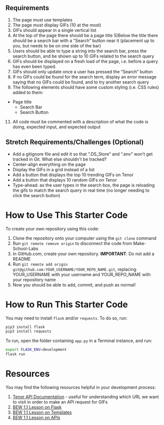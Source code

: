 ## Requirements
1) The page must use templates
2) The page must display GIFs (10 at the most)
3) GIFs should appear in a single vertical list
4) At the top of the page there should be a page title
5)Below the title there should be a search bar with a “Search” button near it (placement up to you, but needs to be on one side of the bar)
6) Users should be able to type a string into the search bar, press the search button, and be shown up to 10 GIFs related to the search query
7) GIFs should be displayed on a fresh load of the page, i.e. before a query has even been typed.
8) GIFs should only update once a user has pressed the “Search” button
9) If no GIFs could be found for the search term, display an error message saying that no GIFs could be found, and to try another search query
10) The following elements should have some custom styling (i.e. CSS rules) added to them:</br>
- Page title</br>
    -  Search Bar</br>
    - Search Button
11) All code must be commented with a description of what the code is doing, expected input, and expected output
## Stretch Requirements/Challenges (Optional)
- Add a gitignore file and edit it so that “.DS_Store” and “.env” won’t get tracked in Git. What else shouldn't be tracked?
- Center-align everything on the page
- Display the GIFs in a grid instead of a list
- Add a button that displays the top 10 trending GIFs on Tenor
- Add a button that displays 10 random GIFs on Tenor
- Type-ahead: as the user types in the search box, the page is reloading the gifs to match the search query in real time (no longer needing to click the search button)



# How to Use This Starter Code

To create your own repository using this code:

1. Clone the repository onto your computer using the `git clone` command
1. Run `git remote remove origin` to disconnect the code from Make-School-Labs
1. In GitHub.com, create your own repository. **IMPORTANT**: Do not add a README
1. Run `git remote add origin git@github.com:YOUR_USERNAME/YOUR_REPO_NAME.git`, replacing YOUR_USERNAME with your username and YOUR_REPO_NAME with your repository name
1. Now you should be able to add, commit, and push as normal!

# How to Run This Starter Code

You may need to install `flask` and/or `requests`. To do so, run:

```bash
pip3 install flask
pip3 install requests
```

To run, open the folder containing `app.py` in a Terminal instance, and run:

```bash
export FLASK_ENV=development
flask run
```

# Resources

You may find the following resources helpful in your development process:

1. [Tenor API Documentation](https://tenor.com/gifapi/documentation) - useful for understanding which URL we want to visit in order to make an API request for GIFs
1. [BEW 1.1 Lesson on Flask](https://make-school-courses.github.io/BEW-1.1-RESTful-and-Resourceful-MVC-Architecture/#/./Lessons/03-Intro-to-Flask/README)
1. [BEW 1.1 Lesson on Templates](https://make-school-courses.github.io/BEW-1.1-RESTful-and-Resourceful-MVC-Architecture/#/./Lessons/04-Flask-Templating/README)
1. [BEW 1.1 Lesson on APIs](https://make-school-courses.github.io/BEW-1.1-RESTful-and-Resourceful-MVC-Architecture/#/./Lessons/05-URLs-HTTP-REST-and-Reading-Errors/README)